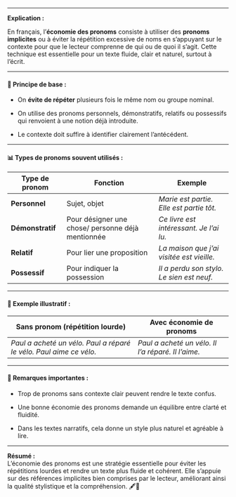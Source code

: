 
---

**Explication :**

En français, l’**économie des pronoms** consiste à utiliser des **pronoms implicites** ou à éviter la répétition excessive de noms en s’appuyant sur le contexte pour que le lecteur comprenne de qui ou de quoi il s’agit. Cette technique est essentielle pour un texte fluide, clair et naturel, surtout à l’écrit.

---

#### 🧱 Principe de base :

- On **évite de répéter** plusieurs fois le même nom ou groupe nominal.
    
- On utilise des pronoms personnels, démonstratifs, relatifs ou possessifs qui renvoient à une notion déjà introduite.
    
- Le contexte doit suffire à identifier clairement l’antécédent.
    

---

#### 📊 Types de pronoms souvent utilisés :

|Type de pronom|Fonction|Exemple|
|---|---|---|
|**Personnel**|Sujet, objet|_Marie est partie. Elle est partie tôt._|
|**Démonstratif**|Pour désigner une chose/ personne déjà mentionnée|_Ce livre est intéressant. Je l’ai lu._|
|**Relatif**|Pour lier une proposition|_La maison que j’ai visitée est vieille._|
|**Possessif**|Pour indiquer la possession|_Il a perdu son stylo. Le sien est neuf._|

---

#### 🔄 Exemple illustratif :

|Sans pronom (répétition lourde)|Avec économie de pronoms|
|---|---|
|_Paul a acheté un vélo. Paul a réparé le vélo. Paul aime ce vélo._|_Paul a acheté un vélo. Il l’a réparé. Il l’aime._|

---

#### 📝 Remarques importantes :

- Trop de pronoms sans contexte clair peuvent rendre le texte confus.
    
- Une bonne économie des pronoms demande un équilibre entre clarté et fluidité.
    
- Dans les textes narratifs, cela donne un style plus naturel et agréable à lire.
    

---

**Résumé :**  
L’économie des pronoms est une stratégie essentielle pour éviter les répétitions lourdes et rendre un texte plus fluide et cohérent. Elle s’appuie sur des références implicites bien comprises par le lecteur, améliorant ainsi la qualité stylistique et la compréhension. 🖋️📖